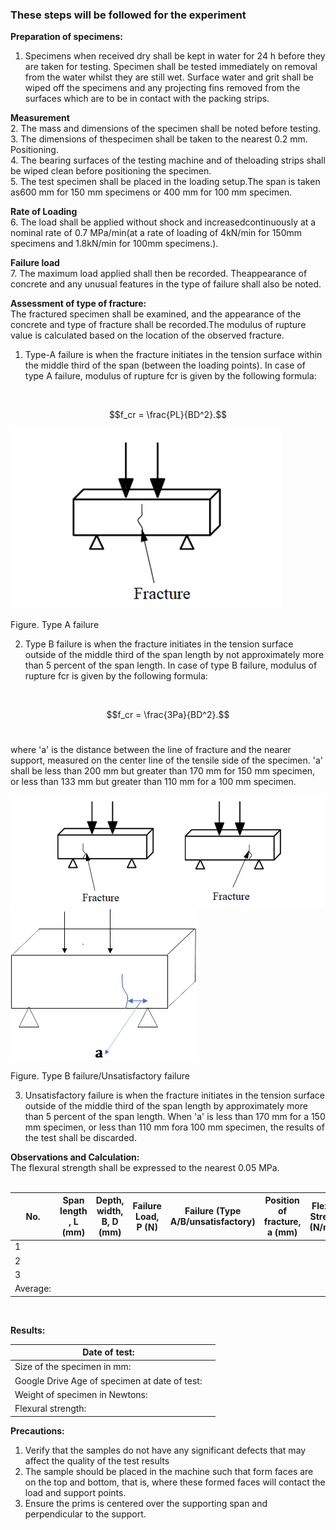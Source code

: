 ### These steps will be followed for the experiment
**Preparation of specimens:**
1. Specimens when received dry shall be kept in water for 24 h before they are taken for testing. Specimen shall be tested immediately on removal from the water whilst they are still wet. Surface water and grit shall be wiped off the specimens and any projecting fins removed from the surfaces which are to be in contact with the packing strips.

**Measurement**
<br>
2. The mass and dimensions of the specimen shall be noted before testing.<br>
3. The dimensions of thespecimen shall be taken to the nearest 0.2 mm. Positioning.<br>
4. The bearing surfaces of the testing machine and of theloading strips shall be wiped clean before positioning the specimen.<br>
5. The test specimen shall be placed in the loading setup.The span is taken as600 mm for 150 mm specimens or 400 mm for 100 mm specimen.<br>

**Rate of Loading**
<br>
6. The load shall be applied without shock and increasedcontinuously at a nominal rate of 0.7 MPa/min(at a rate of loading of 4kN/min for 150mm specimens and 1.8kN/min for 100mm specimens.).

**Failure load**
<br>
7. The maximum load applied shall then be recorded. Theappearance of concrete and any unusual features in the type of failure shall also be noted.

**Assessment of type of fracture:**
<br>
The fractured specimen shall be examined, and the appearance of the concrete and type of fracture shall be recorded.The modulus of rupture value is calculated based on the location of the observed fracture.
1. Type-A failure is when the fracture initiates in the tension surface within the middle third of the span (between the loading points). In case of type A failure, modulus of rupture fcr is given by the following formula:
<br>

$$f_cr = \frac{PL}{BD^2}.$$


<img src="images/p2.png"/>

Figure. Type A failure

2. Type B failure is when the fracture initiates in the tension surface outside of the middle third of the span length by not approximately more than 5 percent of the span length. In case of type B failure, modulus of rupture fcr is given by the following formula:
<br>

$$f_cr = \frac{3Pa}{BD^2}.$$
<br>

where 'a' is the distance between the line of fracture and the nearer support, measured on the center line of the tensile side of the specimen. 'a' shall be less than 200 mm but greater than 170 mm for 150 mm specimen, or less than 133 mm but greater than 110 mm for a 100 mm specimen.

<img src="images/p4.png"/>     
<img src="images/p5.png"/>

Figure. Type B failure/Unsatisfactory failure

3. Unsatisfactory failure is when the fracture initiates in the tension surface outside of the middle third of the span length by approximately more than 5 percent of the span length. When 'a' is less than 170 mm for a 150 mm specimen, or less than 110 mm fora 100 mm specimen, the results of the test shall be discarded.

**Observations and Calculation:**
<br>
The flexural strength shall be expressed to the nearest 0.05 MPa.
<br><br>

| No. | Span length , L (mm) | Depth, width, B, D (mm) |Failure Load, P (N) |Failure (Type A/B/unsatisfactory) |Position of fracture, a (mm) |Flexural Strength (N/mm2) |
| ------ | -------- | ------ |------ |------- |------ |------ |
| 1 | | | | | | |
| 2 | | | | | | |
| 3 | | | | | | |
| Average:| | | | | | |

<br>

**Results:**


|Date of test:  |           | 
|----------- | :-------------: |
| Size of the specimen in mm: |           |
| Google Drive Age of specimen at date of test:| |
| Weight of specimen in Newtons: |  |
| Flexural strength: | |

**Precautions:**
1. Verify that the samples do not have any significant defects that may affect the quality of the test results
2. The sample should be placed in the machine such that form faces are on the top and bottom, that is, where these formed faces will contact the load and support points.
3. Ensure the prims is centered over the supporting span and perpendicular to the support.

